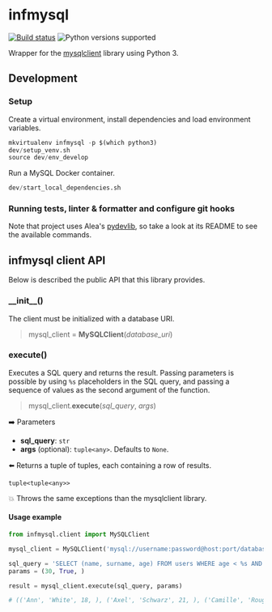 # infmysql

[![Build status](https://travis-ci.com/aleasoluciones/infmysql.svg?branch=master)](https://travis-ci.com/aleasoluciones/infmysql)
![Python versions supported](https://img.shields.io/badge/supports%20python-3.7%20|%203.8%20|%203.9-blue.svg)

Wrapper for the [mysqlclient](https://mysqlclient.readthedocs.io) library using Python 3.

## Development

### Setup

Create a virtual environment, install dependencies and load environment variables.

```python
mkvirtualenv infmysql -p $(which python3)
dev/setup_venv.sh
source dev/env_develop
```

Run a MySQL Docker container.

```python
dev/start_local_dependencies.sh
```

### Running tests, linter & formatter and configure git hooks

Note that project uses Alea's [pydevlib](https://github.com/aleasoluciones/pydevlib), so take a look at its README to see the available commands.

## infmysql client API

Below is described the public API that this library provides.

### \_\_init\_\_()

The client must be initialized with a database URI.

> mysql_client = **MySQLClient**(*database_uri*)

### execute()

Executes a SQL query and returns the result. Passing parameters is possible by using `%s` placeholders in the SQL query, and passing a sequence of values as the second argument of the function.

> mysql_client.**execute**(*sql_query*, *args*)

➡️ Parameters

- **sql_query**: `str`
- **args** (optional): `tuple<any>`. Defaults to `None`.

⬅️ Returns a tuple of tuples, each containing a row of results.

`tuple<tuple<any>>`

💥 Throws the same exceptions than the mysqlclient library.

#### Usage example

```python
from infmysql.client import MySQLClient

mysql_client = MySQLClient('mysql://username:password@host:port/databasename')

sql_query = 'SELECT (name, surname, age) FROM users WHERE age < %s AND active = %s;'
params = (30, True, )

result = mysql_client.execute(sql_query, params)

# (('Ann', 'White', 18, ), ('Axel', 'Schwarz', 21, ), ('Camille', 'Rouge', '27', ), )
```
